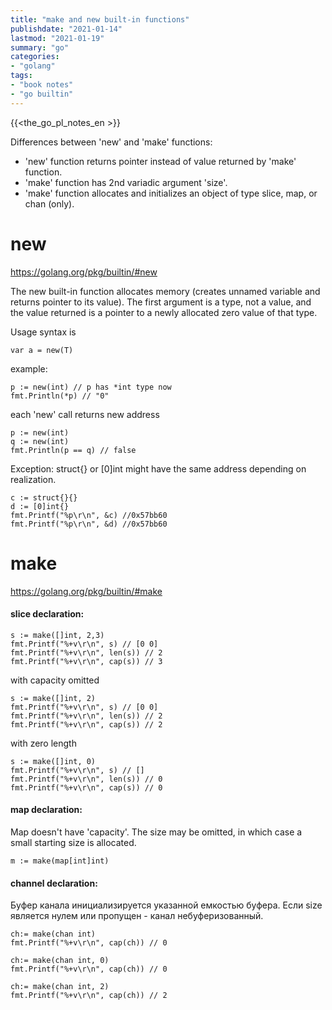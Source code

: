 ```yaml
---
title: "make and new built-in functions"
publishdate: "2021-01-14"
lastmod: "2021-01-19"
summary: "go"
categories:
- "golang"
tags:
- "book notes"
- "go builtin"
---
```


{{<the_go_pl_notes_en >}}

Differences between 'new' and 'make' functions:
- 'new' function returns pointer instead of value returned by 'make' function.
- 'make' function has 2nd variadic argument 'size'.
- 'make' function allocates and initializes an object of type slice, map, or chan (only).

# new

https://golang.org/pkg/builtin/#new

The new built-in function allocates memory (creates unnamed variable and returns pointer to its value). The first argument is a type, not a value, and the value returned is a pointer to a newly allocated zero value of that type.

Usage syntax is
```
var a = new(T)
```
example:
```
p := new(int) // p has *int type now
fmt.Println(*p) // "0"
```
each 'new' call returns new address
```
p := new(int)
q := new(int)
fmt.Println(p == q) // false
```
Exception: struct{} or [0]int might have the same address depending on realization.
```
c := struct{}{}
d := [0]int{}
fmt.Printf("%p\r\n", &c) //0x57bb60
fmt.Printf("%p\r\n", &d) //0x57bb60
```

# make

https://golang.org/pkg/builtin/#make

#### slice declaration:
```
s := make([]int, 2,3)
fmt.Printf("%+v\r\n", s) // [0 0]
fmt.Printf("%+v\r\n", len(s)) // 2
fmt.Printf("%+v\r\n", cap(s)) // 3
```
with capacity omitted
```
s := make([]int, 2)
fmt.Printf("%+v\r\n", s) // [0 0]
fmt.Printf("%+v\r\n", len(s)) // 2
fmt.Printf("%+v\r\n", cap(s)) // 2
```
with zero length
```
s := make([]int, 0)
fmt.Printf("%+v\r\n", s) // []
fmt.Printf("%+v\r\n", len(s)) // 0
fmt.Printf("%+v\r\n", cap(s)) // 0
```

#### map declaration:

Map doesn't have 'capacity'. The size may be omitted, in which case a small starting size is allocated.
```
m := make(map[int]int)
```

#### channel declaration:

Буфер канала инициализируется указанной емкостью буфера. Если size является нулем или пропущен - канал небуферизованный.
```
ch:= make(chan int) 
fmt.Printf("%+v\r\n", cap(ch)) // 0
```
```
ch:= make(chan int, 0) 
fmt.Printf("%+v\r\n", cap(ch)) // 0
```
```
ch:= make(chan int, 2) 
fmt.Printf("%+v\r\n", cap(ch)) // 2
```
